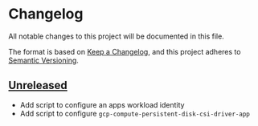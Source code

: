 # Changelog

All notable changes to this project will be documented in this file.

The format is based on [Keep a Changelog](https://keepachangelog.com/en/1.0.0/),
and this project adheres to [Semantic Versioning](https://semver.org/spec/v2.0.0.html).



## [Unreleased]
- Add script to configure an apps workload identity
- Add script to configure `gcp-compute-persistent-disk-csi-driver-app`


[Unreleased]: https://github.com/giantswarm/workload-identity-gcp-utils/tree/master
